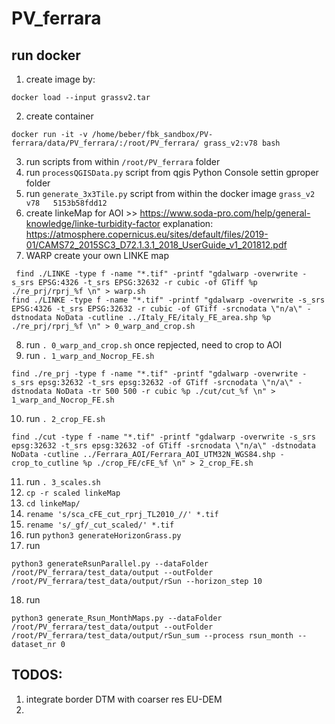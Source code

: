# PV_ferrara

## run docker
1) create image by:
```
docker load --input grassv2.tar
```
2) create container
```
docker run -it -v /home/beber/fbk_sandbox/PV-ferrara/data/PV_ferrara/:/root/PV_ferrara/ grass_v2:v78 bash
```
3) run scripts from within `/root/PV_ferrara` folder
4) run `processQGISData.py` script from qgis Python Console settin gproper folder
5) run `generate_3x3Tile.py` script from within the docker image `grass_v2   v78   5153b58fdd12  `
6) create linkeMap for AOI >> https://www.soda-pro.com/help/general-knowledge/linke-turbidity-factor
  explanation: https://atmosphere.copernicus.eu/sites/default/files/2019-01/CAMS72_2015SC3_D72.1.3.1_2018_UserGuide_v1_201812.pdf
7) WARP create your own LINKE map
```
 find ./LINKE -type f -name "*.tif" -printf "gdalwarp -overwrite -s_srs EPSG:4326 -t_srs EPSG:32632 -r cubic -of GTiff %p ./re_prj/rprj_%f \n" > warp.sh
find ./LINKE -type f -name "*.tif" -printf "gdalwarp -overwrite -s_srs EPSG:4326 -t_srs EPSG:32632 -r cubic -of GTiff -srcnodata \"n/a\" -dstnodata NoData -cutline ../Italy_FE/italy_FE_area.shp %p ./re_prj/rprj_%f \n" > 0_warp_and_crop.sh

```



8) run `. 0_warp_and_crop.sh` once repjected, need to crop to AOI
9) run `. 1_warp_and_Nocrop_FE.sh`
```
find ./re_prj -type f -name "*.tif" -printf "gdalwarp -overwrite -s_srs epsg:32632 -t_srs epsg:32632 -of GTiff -srcnodata \"n/a\" -dstnodata NoData -tr 500 500 -r cubic %p ./cut/cut_%f \n" > 1_warp_and_Nocrop_FE.sh
```
10) run `. 2_crop_FE.sh`
```
find ./cut -type f -name "*.tif" -printf "gdalwarp -overwrite -s_srs epsg:32632 -t_srs epsg:32632 -of GTiff -srcnodata \"n/a\" -dstnodata NoData -cutline ../Ferrara_AOI/Ferrara_AOI_UTM32N_WGS84.shp -crop_to_cutline %p ./crop_FE/cFE_%f \n" > 2_crop_FE.sh
```
11) run `. 3_scales.sh`
12) `cp -r scaled linkeMap`
13) `cd linkeMap/`
14) `rename 's/sca_cFE_cut_rprj_TL2010_//' *.tif`
15) `rename 's/_gf/_cut_scaled/' *.tif`
16) run `python3 generateHorizonGrass.py`
17) run
```
python3 generateRsunParallel.py --dataFolder /root/PV_ferrara/test_data/output --outFolder /root/PV_ferrara/test_data/output/rSun --horizon_step 10

```
18) run
```|
python3 generate_Rsun_MonthMaps.py --dataFolder /root/PV_ferrara/test_data/output --outFolder /root/PV_ferrara/test_data/output/rSun_sum --process rsun_month --dataset_nr 0
```


## TODOS:
1) integrate border DTM with coarser res EU-DEM
2) 
